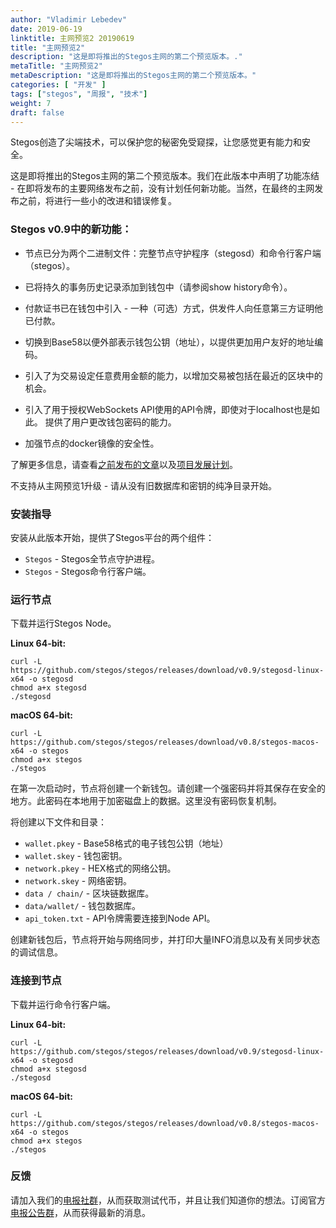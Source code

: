 ```yaml
---
author: "Vladimir Lebedev"
date: 2019-06-19
linktitle: 主网预览2 20190619
title: "主网预览2"
description: "这是即将推出的Stegos主网的第二个预览版本。."
metaTitle: "主网预览2"
metaDescription: "这是即将推出的Stegos主网的第二个预览版本。"
categories: [ "开发" ]
tags: ["stegos", "周报", "技术"]
weight: 7
draft: false
---
```


Stegos创造了尖端技术，可以保护您的秘密免受窥探，让您感觉更有能力和安全。

这是即将推出的Stegos主网的第二个预览版本。我们在此版本中声明了功能冻结 - 在即将发布的主要网络发布之前，没有计划任何新功能。当然，在最终的主网发布之前，将进行一些小的改进和错误修复。

### Stegos v0.9中的新功能：

- 节点已分为两个二进制文件：完整节点守护程序（stegosd）和命令行客户端（stegos）。

- 已将持久的事务历史记录添加到钱包中（请参阅show history命令）。

- 付款证书已在钱包中引入 - 一种（可选）方式，供发件人向任意第三方证明他已付款。

- 切换到Base58以便外部表示钱包公钥（地址），以提供更加用户友好的地址编码。

- 引入了为交易设定任意费用金额的能力，以增加交易被包括在最近的区块中的机会。

- 引入了用于授权WebSockets API使用的API令牌，即使对于localhost也是如此。
提供了用户更改钱包密码的能力。

- 加强节点的docker镜像的安全性。

了解更多信息，请查看[之前发布的文章][1]以及[项目发展计划][2]。

不支持从主网预览1升级 - 请从没有旧数据库和密钥的纯净目录开始。

### 安装指导

安装从此版本开始，提供了Stegos平台的两个组件：
- `Stegos` - Stegos全节点守护进程。
- `Stegos` - Stegos命令行客户端。


### 运行节点

下载并运行Stegos Node。

**Linux 64-bit:**
```
curl -L https://github.com/stegos/stegos/releases/download/v0.9/stegosd-linux-x64 -o stegosd
chmod a+x stegosd
./stegosd
```

**macOS 64-bit:**
```
curl -L https://github.com/stegos/stegos/releases/download/v0.8/stegos-macos-x64 -o stegos
chmod a+x stegos
./stegos
```

在第一次启动时，节点将创建一个新钱包。请创建一个强密码并将其保存在安全的地方。此密码在本地用于加密磁盘上的数据。这里没有密码恢复机制。

将创建以下文件和目录：

- `wallet.pkey` - Base58格式的电子钱包公钥（地址）
- `wallet.skey` - 钱包密钥。
- `network.pkey` - HEX格式的网络公钥。
- `network.skey` - 网络密钥。
- `data / chain/` - 区块链数据库。
- `data/wallet/` - 钱包数据库。
- `api_token.txt` - API令牌需要连接到Node API。

创建新钱包后，节点将开始与网络同步，并打印大量INFO消息以及有关同步状态的调试信息。

### 连接到节点

下载并运行命令行客户端。

**Linux 64-bit:**

```
curl -L https://github.com/stegos/stegos/releases/download/v0.9/stegosd-linux-x64 -o stegosd
chmod a+x stegosd
./stegosd
```

**macOS 64-bit:**

```
curl -L https://github.com/stegos/stegos/releases/download/v0.8/stegos-macos-x64 -o stegos
chmod a+x stegos
./stegos
```

### 反馈

请加入我们的[电报社群][3]，从而获取测试代币，并且让我们知道你的想法。订阅官方[电报公告群][4]，从而获得最新的消息。

[1]:https://github.com/stegos/stegos/releases
[2]:https://github.com/stegos/stegos/wiki/project-plan#sprint18
[3]:https://stg.to/tgcch
[4]:https://stg.to/tgnch
